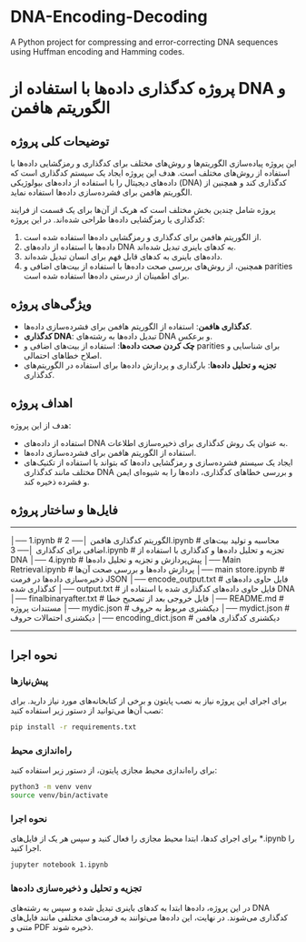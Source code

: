 # DNA-Encoding-Decoding
 A Python project for compressing and error-correcting DNA sequences using Huffman encoding and Hamming codes.

# پروژه کدگذاری داده‌ها با استفاده از DNA و الگوریتم هافمن

## توضیحات کلی پروژه
این پروژه پیاده‌سازی الگوریتم‌ها و روش‌های مختلف برای کدگذاری و رمزگشایی داده‌ها با استفاده از روش‌های مختلف است. هدف این پروژه ایجاد یک سیستم کدگذاری است که داده‌های دیجیتال را با استفاده از داده‌های بیولوژیکی (DNA) کدگذاری کند و همچنین از الگوریتم هافمن برای فشرده‌سازی داده‌ها استفاده نماید.

پروژه شامل چندین بخش مختلف است که هریک از آن‌ها برای یک قسمت از فرایند کدگذاری یا رمزگشایی داده‌ها طراحی شده‌اند. در این پروژه:
1. از الگوریتم هافمن برای کدگذاری و رمزگشایی داده‌ها استفاده شده است.
2. داده‌ها با استفاده از داده‌های DNA به کدهای باینری تبدیل شده‌اند.
3. داده‌های باینری به کدهای قابل فهم برای انسان تبدیل شده‌اند.
4. همچنین، از روش‌های بررسی صحت داده‌ها با استفاده از بیت‌های اضافی و parities برای اطمینان از درستی داده‌ها استفاده شده است.

## ویژگی‌های پروژه
- **کدگذاری هافمن**: استفاده از الگوریتم هافمن برای فشرده‌سازی داده‌ها.
- **کدگذاری DNA**: تبدیل داده‌ها به رشته‌های DNA و برعکس.
- **چک کردن صحت داده‌ها**: استفاده از بیت‌های اضافی و parities برای شناسایی و اصلاح خطاهای احتمالی.
- **تجزیه و تحلیل داده‌ها**: بارگذاری و پردازش داده‌ها برای استفاده در الگوریتم‌های کدگذاری.

## اهداف پروژه
هدف از این پروژه:
- استفاده از داده‌های DNA به عنوان یک روش کدگذاری برای ذخیره‌سازی اطلاعات.
- استفاده از الگوریتم هافمن برای فشرده‌سازی داده‌ها.
- ایجاد یک سیستم فشرده‌سازی و رمزگشایی داده‌ها که بتواند با استفاده از تکنیک‌های مختلف مانند کدگذاری DNA و بررسی خطاهای کدگذاری، داده‌ها را به شیوه‌ای ایمن و فشرده ذخیره کند.

## فایل‌ها و ساختار پروژه

---
│── 1.ipynb # الگوریتم کدگذاری هافمن
│── 2.ipynb # محاسبه و تولید بیت‌های اضافی برای کدگذاری
│── 3.ipynb # تجزیه و تحلیل داده‌ها و کدگذاری با استفاده از DNA
│── 4.ipynb # پیش‌پردازش و تجزیه و تحلیل داده‌ها
│── Main Retrieval.ipynb # پردازش داده‌ها و بررسی صحت آن‌ها
│── main store.ipynb # ذخیره‌سازی داده‌ها در فرمت JSON
│── encode_output.txt # فایل حاوی داده‌های کدگذاری شده
│── output.txt # فایل حاوی داده‌های کدگذاری شده با استفاده از DNA
│── finalbinaryafter.txt # فایل خروجی بعد از تصحیح خطا
│── README.md # مستندات پروژه
│── mydic.json # دیکشنری مربوط به حروف
│── mydict.json # دیکشنری احتمالات حروف
│── encoding_dict.json # دیکشنری کدگذاری هافمن

---
## نحوه اجرا

### پیش‌نیازها
برای اجرای این پروژه نیاز به نصب پایتون و برخی از کتابخانه‌های مورد نیاز دارید. برای نصب آن‌ها می‌توانید از دستور زیر استفاده کنید:

```bash
pip install -r requirements.txt
```

### راه‌اندازی محیط
برای راه‌اندازی محیط مجازی پایتون، از دستور زیر استفاده کنید:

```bash
python3 -m venv venv
source venv/bin/activate
```

### نحوه اجرا
برای اجرای کدها، ابتدا محیط مجازی را فعال کنید و سپس هر یک از فایل‌های *.ipynb را اجرا کنید.

```bash
jupyter notebook 1.ipynb
```

### تجزیه و تحلیل و ذخیره‌سازی داده‌ها
در این پروژه، داده‌ها ابتدا به کدهای باینری تبدیل شده و سپس به رشته‌های DNA کدگذاری می‌شوند. در نهایت، این داده‌ها می‌توانند به فرمت‌های مختلفی مانند فایل‌های متنی و PDF ذخیره شوند.
